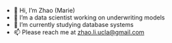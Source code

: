 - 👋 Hi, I’m Zhao (Marie)
- 👀 I’m a data scientist working on underwriting models
- 🌱 I’m currently studying database systems
- 📫 Please reach me at zhao.li.ucla@gmail.com
